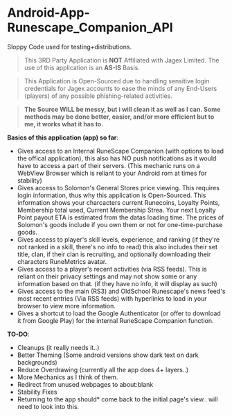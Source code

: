 # Android-App-Runescape_Companion_API
Sloppy Code used for testing+distributions.

> This 3RD Party Application is **NOT** Affiliated with Jagex Limited. The use of this application is an **AS-IS** Basis.

> This Application is Open-Sourced due to handling sensitive login credentials for Jagex accounts to ease the minds of any End-Users (players) of any possible phishing-related activities.

> **The Source WILL be messy, but i will clean it as well as I can. Some methods may be done better, easier, and/or more efficient but to me, it works what it has to.**


**Basics of this application (app) so far**:

* Gives access to an Internal RuneScape Companion (with options to load the offical application), this also has NO push notifications as it would have to access a part of their servers. (This mechanic runs on a WebView Browser which is reliant to your Android rom at times for stability)
* Gives access to Solomon's General Stores price viewing. This requires login information, thus why this application is Open-Sourced. This information shows your charcacters current Runecoins, Loyalty Points, Membership total used, Current Membership Strea. Your next Loyalty Point payout ETA is estimated from the datas loading time. The prices of Solomon's goods include if you own them or not for one-time-purchase goods.
* Gives access to player's skill levels, experience, and ranking (if they're not ranked in a skill, there's no info to read) this also includes their set title, clan, if their clan is recruiting, and optionally downloading their characters RuneMetrics avatar.
* Gives access to a player's recent activities (via RSS feeds). This is reliant on their privacy settings and may not show some or any information based on that. (if they have no info, it will display as such)
* Gives access to the main (RS3) and OldSchool Runescape's news feed's most recent entries (Via RSS feeds) with hyperlinks to load in your browser to view more information.
* Gives a shortcut to load the Google Authenticator (or offer to download it from Google Play) for the internal RuneScape Companion function.

**TO-DO**:

* Cleanups (it really needs it..)
* Better Theming (Some android versions show dark text on dark backgrounds)
* Reduce Overdrawing (currently all the app does 4+ layers..)
* More Mechanics as I think of them.
* Redirect from unused webpages to about:blank
* Stability Fixes
* Returning to the app should* come back to the initial page's view.. will need to look into this.
